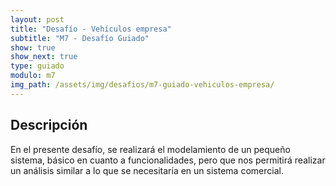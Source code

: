 ```yaml
---
layout: post
title: "Desafío - Vehículos empresa"
subtitle: "M7 - Desafío Guiado"
show: true
show_next: true
type: guiado
modulo: m7
img_path: /assets/img/desafios/m7-guiado-vehiculos-empresa/
---
```


## Descripción

En el presente desafío, se realizará el modelamiento de un pequeño sistema, básico en cuanto a funcionalidades, pero que nos permitirá realizar un análisis similar a lo que se necesitaría en un sistema comercial.